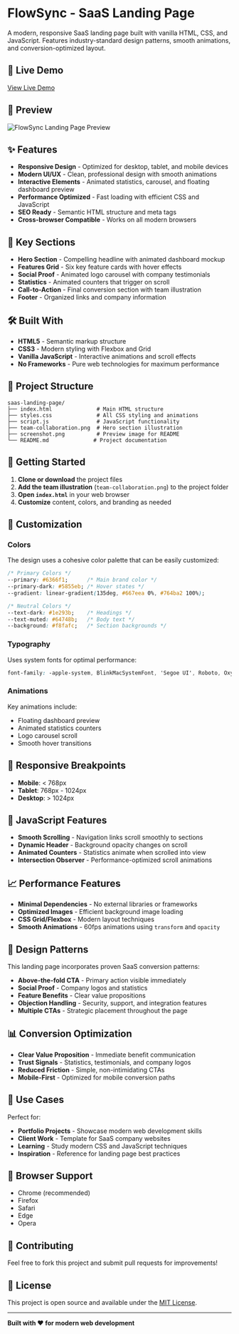 # FlowSync - SaaS Landing Page

A modern, responsive SaaS landing page built with vanilla HTML, CSS, and JavaScript. Features industry-standard design patterns, smooth animations, and conversion-optimized layout.

## 🚀 Live Demo

[View Live Demo](your-demo-link-here)

## 📸 Preview

![FlowSync Landing Page Preview](screenshot.png)

## ✨ Features

- **Responsive Design** - Optimized for desktop, tablet, and mobile devices
- **Modern UI/UX** - Clean, professional design with smooth animations
- **Interactive Elements** - Animated statistics, carousel, and floating dashboard preview
- **Performance Optimized** - Fast loading with efficient CSS and JavaScript
- **SEO Ready** - Semantic HTML structure and meta tags
- **Cross-browser Compatible** - Works on all modern browsers

## 🎯 Key Sections

- **Hero Section** - Compelling headline with animated dashboard mockup
- **Features Grid** - Six key feature cards with hover effects
- **Social Proof** - Animated logo carousel with company testimonials
- **Statistics** - Animated counters that trigger on scroll
- **Call-to-Action** - Final conversion section with team illustration
- **Footer** - Organized links and company information

## 🛠️ Built With

- **HTML5** - Semantic markup structure
- **CSS3** - Modern styling with Flexbox and Grid
- **Vanilla JavaScript** - Interactive animations and scroll effects
- **No Frameworks** - Pure web technologies for maximum performance

## 📁 Project Structure

```
saas-landing-page/
├── index.html              # Main HTML structure
├── styles.css              # All CSS styling and animations
├── script.js               # JavaScript functionality
├── team-collaboration.png  # Hero section illustration
├── screenshot.png          # Preview image for README
└── README.md              # Project documentation
```

## 🚀 Getting Started

1. **Clone or download** the project files
2. **Add the team illustration** (`team-collaboration.png`) to the project folder
3. **Open `index.html`** in your web browser
4. **Customize** content, colors, and branding as needed

## 🎨 Customization

### Colors
The design uses a cohesive color palette that can be easily customized:

```css
/* Primary Colors */
--primary: #6366f1;      /* Main brand color */
--primary-dark: #5855eb; /* Hover states */
--gradient: linear-gradient(135deg, #667eea 0%, #764ba2 100%);

/* Neutral Colors */
--text-dark: #1e293b;    /* Headings */
--text-muted: #64748b;   /* Body text */
--background: #f8fafc;   /* Section backgrounds */
```

### Typography
Uses system fonts for optimal performance:
```css
font-family: -apple-system, BlinkMacSystemFont, 'Segoe UI', Roboto, Oxygen, Ubuntu, Cantarell, sans-serif;
```

### Animations
Key animations include:
- Floating dashboard preview
- Animated statistics counters
- Logo carousel scroll
- Smooth hover transitions

## 📱 Responsive Breakpoints

- **Mobile**: < 768px
- **Tablet**: 768px - 1024px  
- **Desktop**: > 1024px

## 🔧 JavaScript Features

- **Smooth Scrolling** - Navigation links scroll smoothly to sections
- **Dynamic Header** - Background opacity changes on scroll
- **Animated Counters** - Statistics animate when scrolled into view
- **Intersection Observer** - Performance-optimized scroll animations

## 📈 Performance Features

- **Minimal Dependencies** - No external libraries or frameworks
- **Optimized Images** - Efficient background image loading
- **CSS Grid/Flexbox** - Modern layout techniques
- **Smooth Animations** - 60fps animations using `transform` and `opacity`

## 🌟 Design Patterns

This landing page incorporates proven SaaS conversion patterns:

- **Above-the-fold CTA** - Primary action visible immediately
- **Social Proof** - Company logos and statistics
- **Feature Benefits** - Clear value propositions
- **Objection Handling** - Security, support, and integration features
- **Multiple CTAs** - Strategic placement throughout the page

## 📊 Conversion Optimization

- **Clear Value Proposition** - Immediate benefit communication
- **Trust Signals** - Statistics, testimonials, and company logos
- **Reduced Friction** - Simple, non-intimidating CTAs
- **Mobile-First** - Optimized for mobile conversion paths

## 🎯 Use Cases

Perfect for:
- **Portfolio Projects** - Showcase modern web development skills
- **Client Work** - Template for SaaS company websites
- **Learning** - Study modern CSS and JavaScript techniques
- **Inspiration** - Reference for landing page best practices

## 📝 Browser Support

- Chrome (recommended)
- Firefox
- Safari
- Edge
- Opera

## 🤝 Contributing

Feel free to fork this project and submit pull requests for improvements!

## 📄 License

This project is open source and available under the [MIT License](LICENSE).

---

**Built with ❤️ for modern web development**